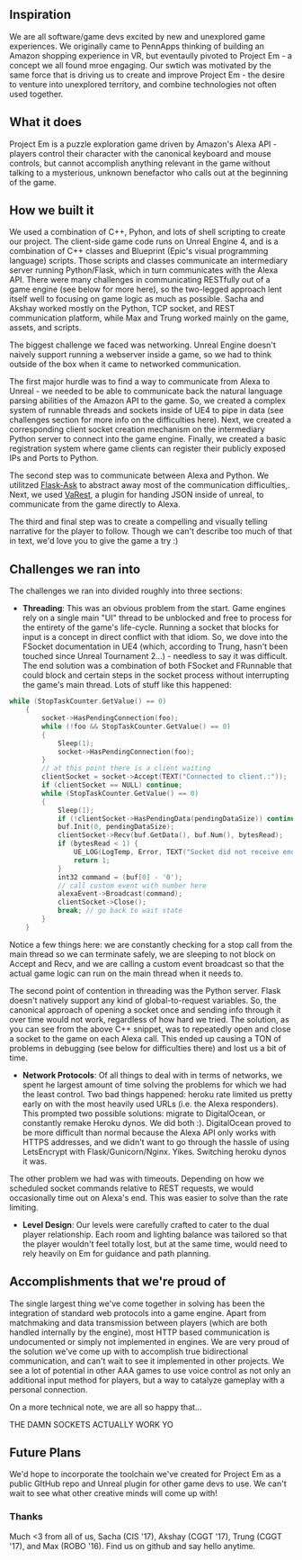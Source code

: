 ## Inspiration

We are all software/game devs excited by new and unexplored game experiences. We originally came to PennApps thinking of building an Amazon shopping experience in VR, but eventaully pivoted to Project Em - a concept we all found mroe engaging. Our swtich was motivated by the same force that is driving us to create and improve Project Em - the desire to venture into unexplored territory, and combine technologies not often used together. 

## What it does

Project Em is a puzzle exploration game driven by Amazon's Alexa API - players control their character with the canonical keyboard and mouse controls, but cannot accomplish anything relevant in the game without talking to a mysterious, unknown benefactor who calls out at the beginning of the game. 

## How we built it

We used a combination of C++, Pyhon, and lots of shell scripting to create our project. The client-side game code runs on Unreal Engine 4, and is a combination of C++ classes and Blueprint (Epic's visual programming language) scripts. Those scripts and classes communicate an intermediary server running Python/Flask, which in turn communicates with the Alexa API. There were many challenges in communicating RESTfully out of a game engine (see below for more here), so the two-legged approach lent itself well to focusing on game logic as much as possible. Sacha and Akshay worked mostly on the Python, TCP socket, and REST communication platform, while Max and Trung worked mainly on the game, assets, and scripts. 

The biggest challenge we faced was networking. Unreal Engine doesn't naively support running a webserver inside a game, so we had to think outside of the box when it came to networked communication.

The first major hurdle was to find a way to communicate from Alexa to Unreal - we needed to be able to communicate back the natural language parsing abilities of the Amazon API to the game. So, we created a complex system of runnable threads and sockets inside of UE4 to pipe in data (see challenges section for more info on the difficulties here). Next, we created a corresponding client socket creation mechanism on the intermediary Python server to connect into the game engine. Finally, we created a basic registration system where game clients can register their publicly exposed IPs and Ports to Python. 

The second step was to communicate between Alexa and Python. We utilitzed [Flask-Ask](https://flask-ask.readthedocs.io/en/latest/) to abstract away most of the communication difficulties,. Next, we used [VaRest](https://github.com/ufna/VaRest), a plugin for handing JSON inside of unreal, to communicate from the game directly to Alexa. 

The third and final step was to create a compelling and visually telling narrative for the player to follow. Though we can't describe too much of that in text, we'd love you to give the game a try :)

## Challenges we ran into

The challenges we ran into divided roughly into three sections:

* **Threading**: This was an obvious problem from the start. Game engines rely on a single main "UI" thread to be unblocked and free to process for the entirety of the game's life-cycle. Running a socket that blocks for input is a concept in direct conflict with that idiom. So, we dove into the FSocket documentation in UE4 (which, according to Trung, hasn't been touched since Unreal Tournament 2...) - needless to say it was difficult. The end solution was a combination of both FSocket and FRunnable that could block and certain steps in the socket process without interrupting the game's main thread. Lots of stuff like this happened:

```c++
while (StopTaskCounter.GetValue() == 0)
	{
		socket->HasPendingConnection(foo);
		while (!foo && StopTaskCounter.GetValue() == 0)
		{
			Sleep(1);
			socket->HasPendingConnection(foo);
		}
		// at this point there is a client waiting
		clientSocket = socket->Accept(TEXT("Connected to client.:"));
		if (clientSocket == NULL) continue;
		while (StopTaskCounter.GetValue() == 0)
		{
			Sleep(1);
			if (!clientSocket->HasPendingData(pendingDataSize)) continue;
			buf.Init(0, pendingDataSize);
			clientSocket->Recv(buf.GetData(), buf.Num(), bytesRead);	
			if (bytesRead < 1) {
				UE_LOG(LogTemp, Error, TEXT("Socket did not receive enough data: %d"), bytesRead);
				return 1;
			}
			int32 command = (buf[0] - '0');
			// call custom event with number here
			alexaEvent->Broadcast(command);
			clientSocket->Close();
			break; // go back to wait state
		}
	}
```
Notice a few things here: we are constantly checking for a stop call from the main thread so we can terminate safely, we are sleeping to not block on Accept and Recv, and we are calling a custom event broadcast so that the actual game logic can run on the main thread when it needs to.

The second point of contention in threading was the Python server. Flask doesn't natively support any kind of global-to-request variables. So, the canonical approach of opening a socket once and sending info through it over time would not work, regardless of how hard we tried. The solution, as you can see from the above C++ snippet, was to repeatedly open and close a socket to the game on each Alexa call. This ended up causing a TON of problems in debugging (see below for difficulties there) and lost us a bit of time. 

* **Network Protocols**: Of all things to deal with in terms of networks, we spent he largest amount of time solving the problems for which we had the least control. Two bad things happened: heroku rate limited us pretty early on with the most heavily used URLs (i.e. the Alexa responders). This prompted two possible solutions: migrate to DigitalOcean, or constantly remake Heroku dynos. We did both :). DigitalOcean proved to be more difficult than normal because the Alexa API only works with HTTPS addresses, and we didn't want to go through the hassle of using LetsEncrypt with Flask/Gunicorn/Nginx. Yikes. Switching heroku dynos it was. 

The other problem we had was with timeouts. Depending on how we scheduled socket commands relative to REST requests, we would occasionally time out on Alexa's end. This was easier to solve than the rate limiting. 

* **Level Design**: Our levels were carefully crafted to cater to the dual player relationship. Each room and lighting balance was tailored so that the player wouldn't feel totally lost, but at the same time, would need to rely heavily on Em for guidance and path planning. 

## Accomplishments that we're proud of

The single largest thing we've come together in solving has been the integration of standard web protocols into a game engine. Apart from matchmaking and data transmission between players (which are both handled internally by the engine), most HTTP based communication is undocumented or simply not implemented in engines. We are very proud of the solution we've come up with to accomplish true bidirectional communication, and can't wait to see it implemented in other projects. We see a lot of potential in other AAA games to use voice control as not only an additional input method for players, but a way to catalyze gameplay with a personal connection. 

On a more technical note, we are all so happy that...

THE DAMN SOCKETS ACTUALLY WORK YO

## Future Plans

We'd hope to incorporate the toolchain we've created for Project Em as a public GItHub repo and Unreal plugin for other game devs to use. We can't wait to see what other creative minds will come up with!

### Thanks

Much <3 from all of us, Sacha (CIS '17), Akshay (CGGT '17), Trung (CGGT '17), and Max (ROBO '16). Find us on github and say hello anytime. 
